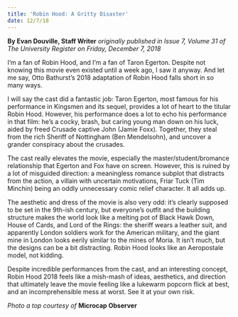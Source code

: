 ```yaml
---
title: 'Robin Hood: A Gritty Disaster'
date: 12/7/18
---
```


**By Evan Douville, Staff Writer** _originally published in Issue 7, Volume 31 of The University Register on Friday, December 7, 2018_

I’m a fan of Robin Hood, and I’m a fan of Taron Egerton. Despite not knowing this movie even existed until a week ago, I saw it anyway. And let me say, Otto Bathurst’s 2018 adaptation of Robin Hood falls short in so many ways.

I will say the cast did a fantastic job: Taron Egerton, most famous for his performance in Kingsmen and its sequel, provides a lot of heart to the titular Robin Hood. However, his performance does a lot to echo his performance in that film: he’s a cocky, brash, but caring young man down on his luck, aided by freed Crusade captive John (Jamie Foxx). Together, they steal from the rich Sheriff of Nottingham (Ben Mendelsohn), and uncover a grander conspiracy about the crusades.

The cast really elevates the movie, especially the master/student/bromance relationship that Egerton and Fox have on screen. However, this is ruined by a lot of misguided direction: a meaningless romance subplot that distracts from the action, a villain with uncertain motivations, Friar Tuck (Tim Minchin) being an oddly unnecessary comic relief character. It all adds up.

The aesthetic and dress of the movie is also very odd: it’s clearly supposed to be set in the 9th-ish century, but everyone’s outfit and the building structure makes the world look like a melting pot of Black Hawk Down, House of Cards, and Lord of the Rings: the sheriff wears a leather suit, and apparently London soldiers work for the American military, and the giant mine in London looks eerily similar to the mines of Moria. It isn’t much, but the designs can be a bit distracting. Robin Hood looks like an Aeropostale model, not kidding.

Despite incredible performances from the cast, and an interesting concept, Robin Hood 2018 feels like a mish-mash of ideas, aesthetics, and direction that ultimately leave the movie feeling like a lukewarm popcorn flick at best, and an incomprehensible mess at worst. See it at your own risk.

_Photo a top courtesy of_ **Microcap Observer**